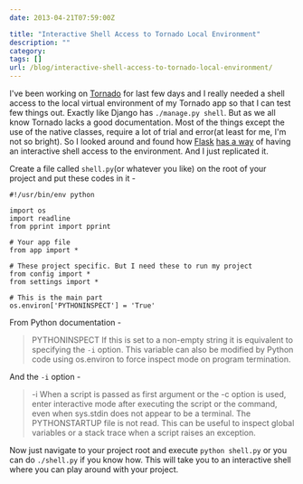 ```yaml
---
date: 2013-04-21T07:59:00Z

title: "Interactive Shell Access to Tornado Local Environment"
description: ""
category:
tags: []
url: /blog/interactive-shell-access-to-tornado-local-environment/
---
```

I've been working on [Tornado](http://www.tornadoweb.org/en/stable/) for last few days and I really needed a shell access to the local virtual environment of my Tornado app so that I can test few things out. Exactly like Django has `./manage.py shell`. But as we all know Tornado lacks a good documentation. Most of the things except the use of the native classes, require a lot of trial and error(at least for me, I'm not so bright). So I looked around and found how [Flask](http://flask.pocoo.org/) [has a way](http://flask.pocoo.org/snippets/23/) of having an interactive shell access to the environment. And I just replicated it.

Create a file called `shell.py`(or whatever you like) on the root of your project and put these codes in it -

    #!/usr/bin/env python

    import os
    import readline
    from pprint import pprint

    # Your app file
    from app import *

    # These project specific. But I need these to run my project
    from config import *
    from settings import *

    # This is the main part
    os.environ['PYTHONINSPECT'] = 'True'

From Python documentation -

> PYTHONINSPECT
> If this is set to a non-empty string it is equivalent to specifying the `-i` option.
> This variable can also be modified by Python code using os.environ to force inspect mode on program termination.

And the `-i` option -

> -i
> When a script is passed as first argument or the -c option is used, enter interactive mode after executing the script or the command, even when sys.stdin does not appear to be a terminal. The PYTHONSTARTUP file is not read.
> This can be useful to inspect global variables or a stack trace when a script raises an exception.

Now just navigate to your project root and execute `python shell.py` or you can do `./shell.py` if you know how. This will take you to an interactive shell where you can play around with your project.